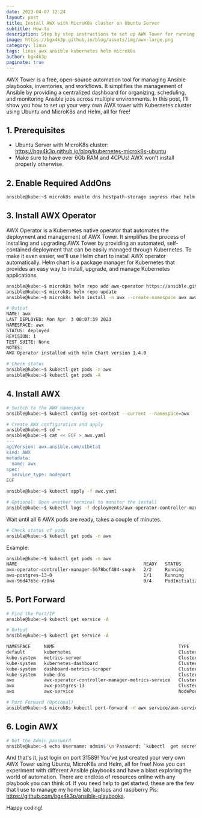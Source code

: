 ```yaml
---
date: 2023-04-07 12:24
layout: post
title: Install AWX with MicroK8s cluster on Ubuntu Server
subtitle: How-to
description: Step by step instructions to set up AWX Tower for running automated Ansible playbooks and server administration.
image: https://bgx4k3p.github.io/blog/assets/img/awx-large.png
category: linux
tags: linux awx ansible kubernetes helm microk8s
author: bgx4k3p
paginate: true
---
```


AWX Tower is a free, open-source automation tool for managing Ansible playbooks, inventories, and workflows. It simplifies the management of Ansible by providing a centralized dashboard for organizing, scheduling, and monitoring Ansible jobs across multiple environments. In this post, I'll show you how to set up your very own AWX tower with Kubernetes cluster using Ubuntu and MicroK8s and Helm, all for free!

## 1. Prerequisites

- Ubuntu Server with MicroK8s cluster: <https://bgx4k3p.github.io/blog/kubernetes-microk8s-ubuntu>
- Make sure to have over 6Gb RAM and 4CPUs! AWX won't install properly otherwise.

## 2. Enable Required AddOns

```bash
ansible@kube:~$ microk8s enable dns hostpath-storage ingress rbac helm
```

## 3. Install AWX Operator

AWX Operator is a Kubernetes native operator that automates the deployment and management of AWX Tower. It simplifies the process of installing and upgrading AWX Tower by providing an automated, self-contained deployment that can be easily managed through Kubernetes. To make it even easier, we'll use Helm chart to install AWX operator automatically. Helm chart is a package manager for Kubernetes that provides an easy way to install, upgrade, and manage Kubernetes applications.

```bash
ansible@kube:~$ microk8s helm repo add awx-operator https://ansible.github.io/awx-operator/
ansible@kube:~$ microk8s helm repo update
ansible@kube:~$ microk8s helm install -n awx --create-namespace awx awx-operator/awx-operator

# Output
NAME: awx
LAST DEPLOYED: Mon Apr  3 00:07:39 2023
NAMESPACE: awx
STATUS: deployed
REVISION: 1
TEST SUITE: None
NOTES:
AWX Operator installed with Helm Chart version 1.4.0

# Check status
ansible@kube:~$ kubectl get pods -n awx
ansible@kube:~$ kubectl get pods -A
```

## 4. Install AWX

```bash
# Switch to the AWX namespace
ansible@kube:~$ kubectl config set-context --current --namespace=awx

# Create AWX configuration and apply
ansible@kube:~$ cd ~
ansible@kube:~$ cat << EOF > awx.yaml
---
apiVersion: awx.ansible.com/v1beta1
kind: AWX
metadata:
  name: awx
spec:
  service_type: nodeport
EOF

ansible@kube:~$ kubectl apply -f awx.yaml

# Optional: Open another terminal to monitor the install
ansible@kube:~$ kubectl logs -f deployments/awx-operator-controller-manager -c awx-manager

```

Wait until all 6 AWX pods are ready, takes a couple of minutes.

```bash
# Check status of pods
ansible@kube:~$ kubectl get pods -n awx
```

Example:

```bash
ansible@kube:~$ kubectl get pods -n awx
NAME                                               READY   STATUS            RESTARTS   AGE
awx-operator-controller-manager-5678bcf484-snqnk   2/2     Running           0          4m10s
awx-postgres-13-0                                  1/1     Running           0          107s
awx-96d4765c-rz8n4                                 0/4     PodInitializing   0          62s
```

## 5. Port Forward

```bash
# Find the Port/IP
ansible@kube:~$ kubectl get service -A

# Output
ansible@kube:~$ kubectl get service -A

NAMESPACE     NAME                                              TYPE        CLUSTER-IP       EXTERNAL-IP   PORT(S)                  AGE
default       kubernetes                                        ClusterIP   10.152.183.1     <none>        443/TCP                  9m58s
kube-system   metrics-server                                    ClusterIP   10.152.183.66    <none>        443/TCP                  7m56s
kube-system   kubernetes-dashboard                              ClusterIP   10.152.183.76    <none>        443/TCP                  7m52s
kube-system   dashboard-metrics-scraper                         ClusterIP   10.152.183.207   <none>        8000/TCP                 7m52s
kube-system   kube-dns                                          ClusterIP   10.152.183.10    <none>        53/UDP,53/TCP,9153/TCP   7m23s
awx           awx-operator-controller-manager-metrics-service   ClusterIP   10.152.183.21    <none>        8443/TCP                 6m26s
awx           awx-postgres-13                                   ClusterIP   None             <none>        5432/TCP                 3m24s
awx           awx-service                                       NodePort    10.152.183.67    <none>        80:31589/TCP             2m42s

# Port Forward (Optional)
ansible@kube:~$ microk8s kubectl port-forward -n awx service/awx-service 31589:80 --address 0.0.0.0 &> /dev/null &

```

## 6. Login AWX

```bash
# Get the Admin password
ansible@kube:~$ echo Username: admin$'\n'Password: `kubectl  get secret awx-admin-password -o jsonpath='{.data.password}' | base64 --decode`
```

And that's it, just login on port 31589! You've just created your very own AWX Tower using Ubuntu, MicroK8s and Helm, all for free! Now you can experiment with different Ansible playbooks and have a blast exploring the world of automation. There are endless of resources online with any playbook you can think of. If you need help to get started, these are the few that I use to manage my home lab, laptops and raspberry Pis: <https://github.com/bgx4k3p/ansible-playbooks>.

Happy coding!
